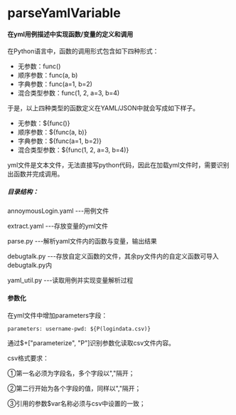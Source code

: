 # parseYamlVariable
#### 在yml用例描述中实现函数/变量的定义和调用


在Python语言中，函数的调用形式包含如下四种形式：
- 无参数：func()
- 顺序参数：func(a, b)
- 字典参数：func(a=1, b=2)
- 混合类型参数：func(1, 2, a=3, b=4)

于是，以上四种类型的函数定义在YAML/JSON中就会写成如下样子。

- 无参数：${func()}
- 顺序参数：${func(a, b)}
- 字典参数：${func(a=1, b=2)}
- 混合类型参数：${func(1, 2, a=3, b=4)}

yml文件是文本文件，无法直接写python代码，因此在加载yml文件时，需要识别出函数并完成调用。

##### 目录结构：
annoymousLogin.yaml   ---用例文件

extract.yaml          ---存放变量的yml文件

parse.py              ---解析yaml文件内的函数与变量，输出结果

debugtalk.py          ---存放自定义函数的文件，其余py文件内的自定义函数可导入debugtalk.py内

yaml_util.py          ---读取用例并实现变量解析过程 

#### 参数化
在yml文件中增加parameters字段：

`parameters:
      username-pwd: ${P(logindata.csv)}`

通过$+["parameterize", "P"]识别参数化读取csv文件内容。

csv格式要求：

①第一名必须为字段名，多个字段以","隔开；

②第二行开始为各个字段的值，同样以","隔开；

③引用的参数$var名称必须与csv中设置的一致；